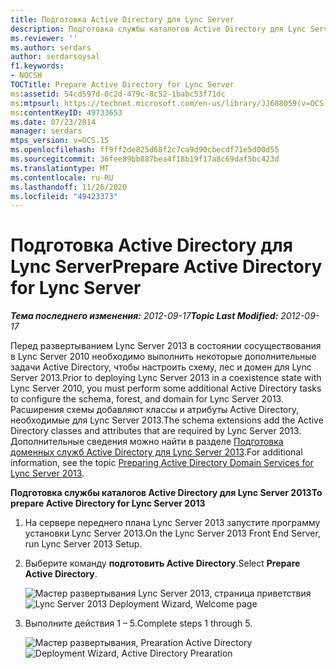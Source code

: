 ```yaml
---
title: Подготовка Active Directory для Lync Server
description: Подготовка службы каталогов Active Directory для Lync Server.
ms.reviewer: ''
ms.author: serdars
author: serdarsoysal
f1.keywords:
- NOCSH
TOCTitle: Prepare Active Directory for Lync Server
ms:assetid: 54cd597d-0c2d-479c-8c52-1babc53f71dc
ms:mtpsurl: https://technet.microsoft.com/en-us/library/JJ688059(v=OCS.15)
ms:contentKeyID: 49733653
ms.date: 07/23/2014
manager: serdars
mtps_version: v=OCS.15
ms.openlocfilehash: ff9ff2de825d68f2c7ca9d90cbecdf71e5d00d55
ms.sourcegitcommit: 36fee89bb887bea4f18b19f17a8c69daf5bc423d
ms.translationtype: MT
ms.contentlocale: ru-RU
ms.lasthandoff: 11/26/2020
ms.locfileid: "49423373"
---
```

# <a name="prepare-active-directory-for-lync-server"></a><span data-ttu-id="0ca1b-103">Подготовка Active Directory для Lync Server</span><span class="sxs-lookup"><span data-stu-id="0ca1b-103">Prepare Active Directory for Lync Server</span></span>

<div data-xmlns="http://www.w3.org/1999/xhtml">

<div class="topic" data-xmlns="http://www.w3.org/1999/xhtml" data-msxsl="urn:schemas-microsoft-com:xslt" data-cs="https://msdn.microsoft.com/">

<div data-asp="https://msdn2.microsoft.com/asp">



</div>

<div id="mainSection">

<div id="mainBody"><span data-ttu-id="0ca1b-104">

<span> </span></span><span class="sxs-lookup"><span data-stu-id="0ca1b-104">

<span> </span></span></span>

<span data-ttu-id="0ca1b-105">_**Тема последнего изменения:** 2012-09-17_</span><span class="sxs-lookup"><span data-stu-id="0ca1b-105">_**Topic Last Modified:** 2012-09-17_</span></span>

<span data-ttu-id="0ca1b-106">Перед развертыванием Lync Server 2013 в состоянии сосуществования в Lync Server 2010 необходимо выполнить некоторые дополнительные задачи Active Directory, чтобы настроить схему, лес и домен для Lync Server 2013.</span><span class="sxs-lookup"><span data-stu-id="0ca1b-106">Prior to deploying Lync Server 2013 in a coexistence state with Lync Server 2010, you must perform some additional Active Directory tasks to configure the schema, forest, and domain for Lync Server 2013.</span></span> <span data-ttu-id="0ca1b-107">Расширения схемы добавляют классы и атрибуты Active Directory, необходимые для Lync Server 2013.</span><span class="sxs-lookup"><span data-stu-id="0ca1b-107">The schema extensions add the Active Directory classes and attributes that are required by Lync Server 2013.</span></span> <span data-ttu-id="0ca1b-108">Дополнительные сведения можно найти в разделе [Подготовка доменных служб Active Directory для Lync Server 2013](lync-server-2013-preparing-active-directory-domain-services.md).</span><span class="sxs-lookup"><span data-stu-id="0ca1b-108">For additional information, see the topic [Preparing Active Directory Domain Services for Lync Server 2013](lync-server-2013-preparing-active-directory-domain-services.md).</span></span>

<span data-ttu-id="0ca1b-109">**Подготовка службы каталогов Active Directory для Lync Server 2013**</span><span class="sxs-lookup"><span data-stu-id="0ca1b-109">**To prepare Active Directory for Lync Server 2013**</span></span>

1.  <span data-ttu-id="0ca1b-110">На сервере переднего плана Lync Server 2013 запустите программу установки Lync Server 2013.</span><span class="sxs-lookup"><span data-stu-id="0ca1b-110">On the Lync Server 2013 Front End Server, run Lync Server 2013 Setup.</span></span>

2.  <span data-ttu-id="0ca1b-111">Выберите команду **подготовить Active Directory**.</span><span class="sxs-lookup"><span data-stu-id="0ca1b-111">Select **Prepare Active Directory**.</span></span>
    
    <span data-ttu-id="0ca1b-112">![Мастер развертывания Lync Server 2013, страница приветствия](images/JJ205265.5f88ae18-9c3c-42ea-a91a-836ecf5d515f(OCS.15).jpg "Мастер развертывания Lync Server 2013, страница приветствия")</span><span class="sxs-lookup"><span data-stu-id="0ca1b-112">![Lync Server 2013 Deployment Wizard, Welcome page](images/JJ205265.5f88ae18-9c3c-42ea-a91a-836ecf5d515f(OCS.15).jpg "Lync Server 2013 Deployment Wizard, Welcome page")</span></span>

3.  <span data-ttu-id="0ca1b-113">Выполните действия 1 – 5.</span><span class="sxs-lookup"><span data-stu-id="0ca1b-113">Complete steps 1 through 5.</span></span>
    
    <span data-ttu-id="0ca1b-114">![Мастер развертывания, Prearation Active Directory](images/JJ205265.eddd9e94-fa70-453f-8810-b99a2bf0844a(OCS.15).jpg "Мастер развертывания, Prearation Active Directory")</span><span class="sxs-lookup"><span data-stu-id="0ca1b-114">![Deployment Wizard, Active Directory Prearation](images/JJ205265.eddd9e94-fa70-453f-8810-b99a2bf0844a(OCS.15).jpg "Deployment Wizard, Active Directory Prearation")</span></span>

<span data-ttu-id="0ca1b-115"></div>

<span> </span>

</div>

</div>

</span><span class="sxs-lookup"><span data-stu-id="0ca1b-115"></div>

<span> </span>

</div>

</div>

</span></span></div>

